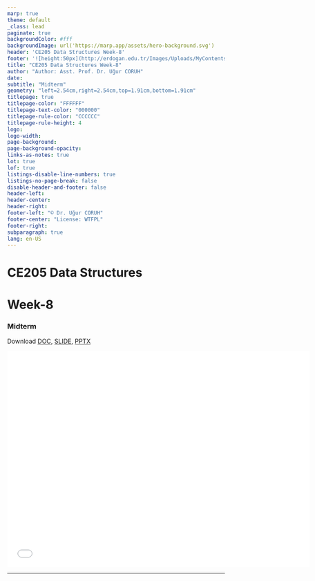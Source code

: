 ```yaml
---
marp: true
theme: default
_class: lead
paginate: true
backgroundColor: #fff
backgroundImage: url('https://marp.app/assets/hero-background.svg')
header: 'CE205 Data Structures Week-8'
footer: '![height:50px](http://erdogan.edu.tr/Images/Uploads/MyContents/L_379-20170718142719217230.jpg) RTEU CE205 Week-8'
title: "CE205 Data Structures Week-8"
author: "Author: Asst. Prof. Dr. Uğur CORUH"
date:
subtitle: "Midterm"
geometry: "left=2.54cm,right=2.54cm,top=1.91cm,bottom=1.91cm"
titlepage: true
titlepage-color: "FFFFFF"
titlepage-text-color: "000000"
titlepage-rule-color: "CCCCCC"
titlepage-rule-height: 4
logo:
logo-width:
page-background:
page-background-opacity:
links-as-notes: true
lot: true
lof: true
listings-disable-line-numbers: true
listings-no-page-break: false
disable-header-and-footer: false
header-left:
header-center:
header-right:
footer-left: "© Dr. Uğur CORUH"
footer-center: "License: WTFPL"
footer-right:
subparagraph: true
lang: en-US 
---
```


<!-- _backgroundColor: aquq -->

<!-- _color: orange -->

<!-- paginate: false -->

# CE205 Data Structures

# Week-8

### Midterm

Download [DOC](ce205-week-2-linkedlist.md_doc.pdf), [SLIDE](ce205-week-2-linkedlist.md_slide.pdf), [PPTX](ce205-week-2-linkedlist.md_slide.pptx)

<iframe width=700, height=500 frameBorder=0 src="../ce205-week-2-linkedlist.md_slide.html"></iframe>

---

<!-- paginate: true -->